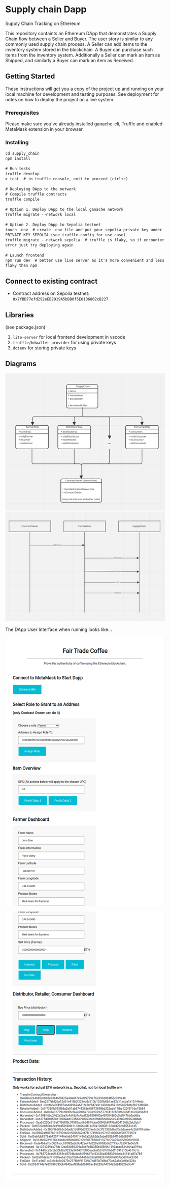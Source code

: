 # Supply chain Dapp

Supply Chain Tracking on Ethereum

This repository containts an Ethereum DApp that demonstrates a Supply Chain flow between a Seller and Buyer. The user story is similar to any commonly used supply chain process. A Seller can add items to the inventory system stored in the blockchain. A Buyer can purchase such items from the inventory system. Additionally a Seller can mark an item as Shipped, and similarly a Buyer can mark an item as Received.

## Getting Started

These instructions will get you a copy of the project up and running on your local machine for development and testing purposes. See deployment for notes on how to deploy the project on a live system.

### Prerequisites

Please make sure you've already installed ganache-cli, Truffle and enabled MetaMask extension in your browser.

### Installing

```
cd supply_chain
npm install

# Run tests
truffle develop 
> test  # in truffle console, exit to proceed (ctrl+c) 

# Deploying DApp to the network
# Compile truffle contracts
truffle compile 

# Option 1. Deploy DApp to the local ganache network
truffle migrate --network local

# Option 2. Deploy DApp to Sepolia testnet
touch .env  # create .env file and put your sepolia private key under PRIVATE_KEY_SEPOLIA (see truffle-config for use case)
truffle migrate --network sepolia  # truffle is flaky, so if encounter error just try deploying again

# Launch frontend
npm run dev  # better use live server as it's more convenient and less flaky than npm
```

## Connect to existing contract

* Contract address on Sepolia testnet: `0x7fBD77efd292eEB2919A5bBB0f5E0106802cB227` 

## Libraries
(see package.json)
1. `lite-server` for local frontend development in vscode
2. `truffle/hdwallet-provider` for using private keys
3. `dotenv` for storing private keys

## Diagrams 

![classes](images/application_diagram.png)
![sequence](images/sequence_uml.png)

The DApp User Interface when running looks like...

![truffle test](images/frontend_1.png)

![truffle test](images/frontend_2.png)
